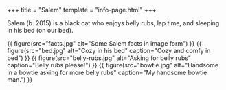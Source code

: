 +++
title = "Salem"
template = "info-page.html"
+++

Salem (b. 2015) is a black cat who enjoys belly rubs, lap time, and sleeping in his bed (on our bed).

{{ figure(src="facts.jpg" alt="Some Salem facts in image form") }}
{{ figure(src="bed.jpg" alt="Cozy in his bed" caption="Cozy and comfy in bed") }}
{{ figure(src="belly-rubs.jpg" alt="Asking for belly rubs" caption="Belly rubs please!") }}
{{ figure(src="bowtie.jpg" alt="Handsome in a bowtie asking for more belly rubs" caption="My handsome bowtie man.") }}
